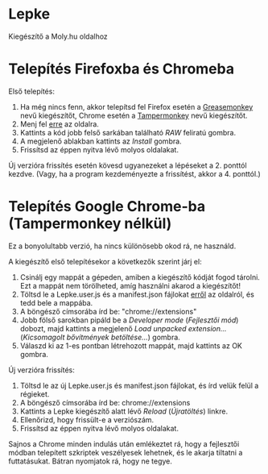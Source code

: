 Lepke
=====

Kiegészítő a Moly.hu oldalhoz

# Telepítés Firefoxba és Chromeba

Első telepítés: 
1. Ha még nincs fenn, akkor telepítsd fel Firefox esetén a [Greasemonkey](http://goo.gl/7gZwzM) nevű kiegészítőt, Chrome esetén a [Tampermonkey](http://goo.gl/1BfYvs) nevű kiegészítőt.
2. Menj fel [erre](https://github.com/petamas/Lepke/blob/master/Lepke.user.js) az oldalra. 
3. Kattints a kód jobb felső sarkában található _RAW_ feliratú gombra. 
4. A megjelenő ablakban kattints az _Install_ gombra. 
5. Frissítsd az éppen nyitva lévő molyos oldalakat.

Új verzióra frissítés esetén kövesd ugyanezeket a lépéseket a 2. ponttól kezdve. (Vagy, ha a program kezdeményezte a frissítést, akkor a 4. ponttól.)

# Telepítés Google Chrome-ba (Tampermonkey nélkül)

Ez a bonyolultabb verzió, ha nincs különösebb okod rá, ne használd.

A kiegészítő első telepítésekor a következők szerint járj el:
1. Csinálj egy mappát a gépeden, amiben a kiegészítő kódját fogod tárolni. Ezt a mappát nem törölheted, amíg használni akarod a kiegészítőt!
2. Töltsd le a Lepke.user.js és a manifest.json fájlokat [erről](https://github.com/petamas/Lepke/) az oldalról, és tedd bele a mappába.
3. A böngésző címsorába írd be: "chrome://extensions"
4. Jobb fölső sarokban pipáld be a _Developer mode_ (_Fejlesztői mód_) dobozt, majd kattints a megjelenő _Load unpacked extension..._ (_Kicsomagolt bővítmények betöltése…_) gombra.
5. Válaszd ki az 1-es pontban létrehozott mappát, majd kattints az OK gombra.

Új verzióra frissítés:
1. Töltsd le az új Lepke.user.js és manifest.json fájlokat, és írd velük felül a régieket.
2. A böngésző címsorába írd be: chrome://extensions
3. Kattints a Lepke kiegészítő alatt lévő _Reload_ (_Újratöltés_) linkre.
4. Ellenőrizd, hogy frissült-e a verziószám.
5. Frissítsd az éppen nyitva lévő molyos oldalakat.

Sajnos a Chrome minden indulás után emlékeztet rá, hogy a fejlesztői módban telepített szkriptek veszélyesek lehetnek, és le akarja tiltatni a futtatásukat. Bátran nyomjatok rá, hogy ne tegye.